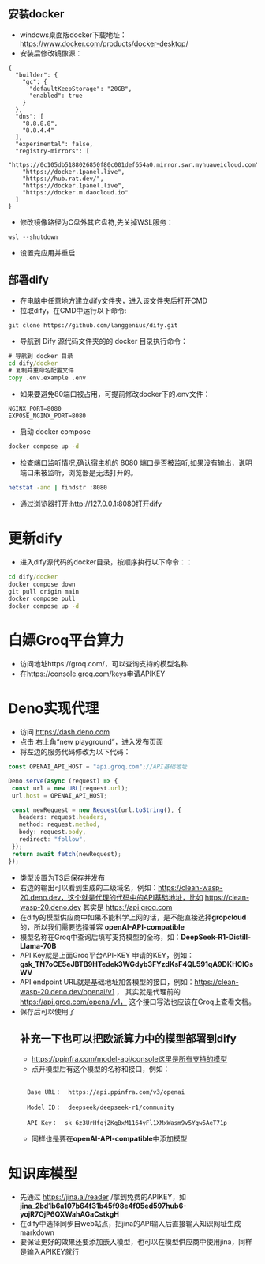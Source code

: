 ## 安装docker
- windows桌面版docker下载地址：https://www.docker.com/products/docker-desktop/
- 安装后修改镜像源：

```Docker Engine
{
  "builder": {
    "gc": {
      "defaultKeepStorage": "20GB",
      "enabled": true
    }
  },
  "dns": [
    "8.8.8.8",
    "8.8.4.4"
  ],
  "experimental": false,
  "registry-mirrors": [
    "https://0c105db5188026850f80c001def654a0.mirror.swr.myhuaweicloud.com",
    "https://docker.1panel.live",
    "https://hub.rat.dev/",
    "https://docker.1panel.live",
    "https://docker.m.daocloud.io"
  ]
}
```

- 修改镜像路径为C盘外其它盘符,先关掉WSL服务：
```wsl
wsl --shutdown
```
- 设置完应用并重启

## 部署dify
- 在电脑中任意地方建立dify文件夹，进入该文件夹后打开CMD
- 拉取dify，在CMD中运行以下命令:
```github
git clone https://github.com/langgenius/dify.git
```
- 导航到 Dify 源代码文件夹的的 docker 目录执行命令：
```cmd
# 导航到 docker 目录
cd dify/docker
# 复制并重命名配置文件
copy .env.example .env
```
- 如果要避免80端口被占用，可提前修改docker下的.env文件：
```.env
NGINX_PORT=8080
EXPOSE_NGINX_PORT=8080
```
- 启动 docker compose
```cmd
docker compose up -d
```

- 检查端口监听情况,确认宿主机的 8080 端口是否被监听,如果没有输出，说明端口未被监听，浏览器是无法打开的。
```bash
netstat -ano | findstr :8080
```
- 通过浏览器打开:http://127.0.0.1:8080打开dify

# 更新dify
- 进入dify源代码的docker目录，按顺序执行以下命令：：

```cmd
cd dify/docker
docker compose down
git pull origin main
docker compose pull
docker compose up -d
```

# 白嫖Groq平台算力
- 访问地址https://groq.com/，可以查询支持的模型名称
- 在https://console.groq.com/keys申请APIKEY

# Deno实现代理
- 访问 https://dash.deno.com
- 点击 右上角“new  playground”，进入发布页面
- 将左边的服务代码修改为以下代码：
```ts
const OPENAI_API_HOST = "api.groq.com";//API基础地址

Deno.serve(async (request) => {
 const url = new URL(request.url);
 url.host = OPENAI_API_HOST;

 const newRequest = new Request(url.toString(), {
   headers: request.headers,
   method: request.method,
   body: request.body,
   redirect: "follow",
 });
 return await fetch(newRequest);
});
```

- 类型设置为TS后保存并发布
- 右边的输出可以看到生成的二级域名，例如：https://clean-wasp-20.deno.dev，这个就是代理的代码中的API基础地址，比如 https://clean-wasp-20.deno.dev 其实是 https://api.groq.com
- 在dify的模型供应商中如果不能科学上网的话，是不能直接选择**gropcloud**的，所以我们需要选择兼容 **openAI-API-compatible**
- 模型名称在Groq中查询后填写支持模型的全称，如：**DeepSeek-R1-Distill-Llama-70B**
- API Key就是上面Groq平台API-KEY 申请的KEY，例如：**gsk_TN7oCE5eJBTB9HTedek3WGdyb3FYzdKsF4QL591qA9DKHClGsWV**
- API endpoint URL就是基础地址加各模型的接口，例如：https://clean-wasp-20.deno.dev/openai/v1 ， 其实就是代理前的
https://api.groq.com/openai/v1， 这个接口写法也应该在Groq上查看文档。
- 保存后可以使用了
  ## 补充一下也可以把欧派算力中的模型部署到dify
    - https://ppinfra.com/model-api/console这里是所有支持的模型
    - 点开模型后有这个模型的名称和接口，例如：
    ``` 

      Base URL：  https://api.ppinfra.com/v3/openai

      Model ID：  deepseek/deepseek-r1/community

      API Key：  sk_6z3UrHfqjZKgBxM1164yFl1XMxWasm9v5Ygw5AeT71p  
    ```
    - 同样也是要在**openAI-API-compatible**中添加模型


# 知识库模型
- 先通过 https://jina.ai/reader /拿到免费的APIKEY，如**jina_2bd1b6a107b64f31b45f98e4f05ed597hub6-yojR7OjP6QXWahAGaCstkgH**
- 在dify中选择同步自web站点，把jina的API输入后直接输入知识网址生成markdown
- 要保证更好的效果还要添加嵌入模型，也可以在模型供应商中使用jina，同样是输入APIKEY就行

